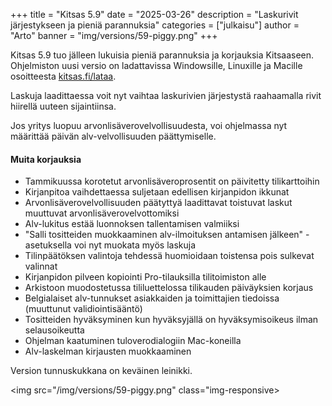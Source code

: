 +++
title = "Kitsas 5.9"
date = "2025-03-26"
description = "Laskurivit järjestykseen ja pieniä parannuksia"
categories = ["julkaisu"]
author = "Arto"
banner = "img/versions/59-piggy.png"
+++

Kitsas 5.9 tuo jälleen lukuisia pieniä parannuksia ja korjauksia Kitsaaseen. Ohjelmiston uusi versio on ladattavissa Windowsille, Linuxille ja Macille osoitteesta [kitsas.fi/lataa](/lataa).

Laskuja laadittaessa voit nyt vaihtaa laskurivien järjestystä raahaamalla rivit hiirellä uuteen sijaintiinsa.

Jos yritys luopuu arvonlisäverovelvollisuudesta, voi ohjelmassa nyt määrittää päivän alv-velvollisuuden päättymiselle.

#### Muita korjauksia

- Tammikuussa korotetut arvonlisäveroprosentit on päivitetty tilikarttoihin
- Kirjanpitoa vaihdettaessa suljetaan edellisen kirjanpidon ikkunat
- Arvonlisäverovelvollisuuden päätyttyä laadittavat toistuvat laskut muuttuvat arvonlisäverovelvottomiksi
- Alv-lukitus estää luonnoksen tallentamisen valmiiksi
- "Salli tositteiden muokkaaminen alv-ilmoituksen antamisen jälkeen" -asetuksella voi nyt muokata myös laskuja
- Tilinpäätöksen valintoja tehdessä huomioidaan toistensa pois sulkevat valinnat
- Kirjanpidon pilveen kopiointi Pro-tilauksilla tilitoimiston alle
- Arkistoon muodostetussa tililuettelossa tilikauden päiväyksien korjaus
- Belgialaiset alv-tunnukset asiakkaiden ja toimittajien tiedoissa (muuttunut validiointisääntö)
- Tositteiden hyväksyminen kun hyväksyjällä on hyväksymisoikeus ilman selausoikeutta
- Ohjelman kaatuminen tuloverodialogiin Mac-koneilla
- Alv-laskelman kirjausten muokkaaminen

Version tunnuskukkana on keväinen leinikki.

<img src="/img/versions/59-piggy.png" class="img-responsive>
